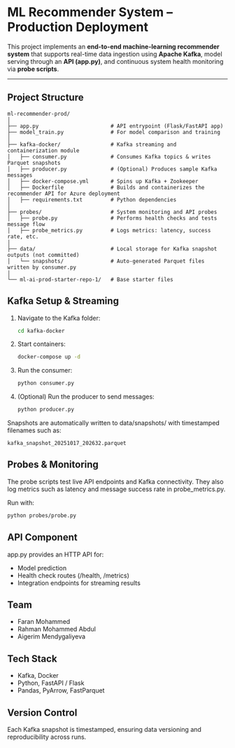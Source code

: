 #  ML Recommender System – Production Deployment

This project implements an **end-to-end machine-learning recommender system** that supports real-time data ingestion using **Apache Kafka**, model serving through an **API (app.py)**, and continuous system health monitoring via **probe scripts**.

---

##  Project Structure

```text
ml-recommender-prod/
│
├── app.py                       # API entrypoint (Flask/FastAPI app)
├── model_train.py               # For model comparison and training
│
├── kafka-docker/                # Kafka streaming and containerization module
│   ├── consumer.py              # Consumes Kafka topics & writes Parquet snapshots
│   ├── producer.py              # (Optional) Produces sample Kafka messages
│   ├── docker-compose.yml       # Spins up Kafka + Zookeeper
│   ├── Dockerfile               # Builds and containerizes the recommender API for Azure deployment
│   ├── requirements.txt         # Python dependencies
│
├── probes/                      # System monitoring and API probes
│   ├── probe.py                 # Performs health checks and tests message flow
│   ├── probe_metrics.py         # Logs metrics: latency, success rate, etc.
│
├── data/                        # Local storage for Kafka snapshot outputs (not committed)
│   └── snapshots/               # Auto-generated Parquet files written by consumer.py
│
└── ml-ai-prod-starter-repo-1/   # Base starter files

```

##  Kafka Setup & Streaming

1. Navigate to the Kafka folder:
   ```bash
   cd kafka-docker

2. Start containers:
   ```bash
   docker-compose up -d

3. Run the consumer:
   ```bash
   python consumer.py

4. (Optional) Run the producer to send messages:
   ```bash
   python producer.py

Snapshots are automatically written to data/snapshots/
with timestamped filenames such as:
   ```
   kafka_snapshot_20251017_202632.parquet
   ```

## Probes & Monitoring

The probe scripts test live API endpoints and Kafka connectivity.
They also log metrics such as latency and message success rate in probe_metrics.py.

Run with:
```bash
python probes/probe.py
```

## API Component

app.py provides an HTTP API for:

- Model prediction
- Health check routes (/health, /metrics)
- Integration endpoints for streaming results

## Team
- Faran Mohammed
- Rahman Mohammed Abdul
- Aigerim Mendygaliyeva

## Tech Stack
- Kafka, Docker
- Python, FastAPI / Flask
- Pandas, PyArrow, FastParquet

## Version Control

Each Kafka snapshot is timestamped, ensuring data versioning and reproducibility across runs.
